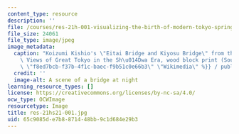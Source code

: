 ```yaml
---
content_type: resource
description: ''
file: /courses/res-21h-001-visualizing-the-birth-of-modern-tokyo-spring-2021/65c9085de7b8871448bb9c1d684e29b3_res-21hs21-001.jpg
file_size: 24061
file_type: image/jpeg
image_metadata:
  caption: "Koizumi Kishio's \"Eitai Bridge and Kiyosu Bridge\" from the series 100\
    \ Views of Great Tokyo in the Sh\u014Dwa Era, wood block print (Source: {{% resource_link\
    \ \"f8ed7bcb-f37b-4f1c-baec-f9b51c0e66b3\" \"Wikimedia\" %}} / public domain)."
  credit: ''
  image-alt: A scene of a bridge at night
learning_resource_types: []
license: https://creativecommons.org/licenses/by-nc-sa/4.0/
ocw_type: OCWImage
resourcetype: Image
title: res-21hs21-001.jpg
uid: 65c9085d-e7b8-8714-48bb-9c1d684e29b3
---
```

